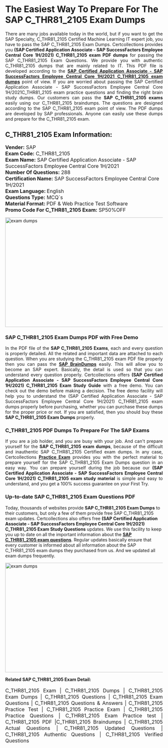<h1>The Easiest Way To Prepare For The SAP C_THR81_2105 Exam Dumps</h1> <p style="text-align:justify">There are many jobs available today in the world, but if you want to get the SAP Specialty, C_THR81_2105 Certified Machine Learning IT expert job, you have to pass the SAP C_THR81_2105 Exam Dumps. Certcollections provides you <strong>(SAP Certified Application Associate - SAP SuccessFactors Employee Central Core 1H/2021) C_THR81_2105 exam PDF dumps</strong> for passing the SAP C_THR81_2105 Exam Questions. We provide you with authentic C_THR81_2105 dumps that are mainly related to IT. This PDF file is developed according to the <a href="https://www.certsofficial.com/sap/c_thr81_2105-questions"><strong>SAP Certified Application Associate - SAP SuccessFactors Employee Central Core 1H/2021 C_THR81_2105 exam dumps</strong></a> point of view. If you are worried about passing the SAP Certified Application Associate - SAP SuccessFactors Employee Central Core 1H/2021C_THR81_2105 exam practice questions and finding the right brain study dumps. Our customers can pass the <strong>SAP C_THR81_2105 exams </strong>easily using our C_THR81_2105 braindumps. The questions are designed according to the SAP C_THR81_2105 exam point of view. The PDF dumps are developed by SAP professionals. Anyone can easily use these dumps and prepare for the C_THR81_2105 exam.</p> <h2><strong>C_THR81_2105 Exam Information:</strong></h2> <p><span style="font-size:16px"><strong>Vender:</strong> SAP<br /> <strong>Exam Code:</strong> C_THR81_2105<br /> <strong>Exam Name:</strong> SAP Certified Application Associate - SAP SuccessFactors Employee Central Core 1H/2021<br /> <strong>Number Of Questions:</strong> 288<br /> <strong>Certification Name:</strong> SAP SuccessFactors Employee Central Core 1H/2021<br /> <strong>Exam Language: </strong>English<br /> <strong>Questions Type:</strong> MCQ`s<br /> <strong>Material Format: </strong>PDF & Web Practice Test Software<br /> <strong>Promo Code For C_THR81_2105 Exam:</strong> SP50%OFF</span></p> <p><a href="https://www.certsofficial.com/sap/c_thr81_2105-questions" rel="no-follow"><img alt="exam dumps" src="https://www.certcollections.com/uploads/content/certsofficial.jpg" style="height:350px; width:750px" /></a></p> <h3><strong>SAP C_THR81_2105 Exam Dumps PDF with Free Demo</strong></h3> <p style="text-align:justify">In the PDF file of the <strong>SAP C_THR81_2105 Exams</strong>, each and every question is properly detailed. All the related and important data are attached to each question. When you are studying the C_THR81_2105 exam PDF file properly then you can pass the <a href="https://www.certsofficial.com/sap-dumps"><strong>SAP BrainDumps</strong></a> easily. This will allow you to become an SAP expert. Basically, the detail is used so that you can understand every question properly. Certcollections offers <strong>(SAP Certified Application Associate - SAP SuccessFactors Employee Central Core 1H/2021) C_THR81_2105 Exam Study Guide</strong> with a free demo. You can check out the demo before making a decision. The free demo facility will help you to understand the (SAP Certified Application Associate - SAP SuccessFactors Employee Central Core 1H/2021) C_THR81_2105 exam dumps properly before purchasing, whether you can purchase these dumps for the proper price or not. If you are satisfied, then you should buy these <strong>SAP C_THR81_2105 Exam Dumps</strong> properly.</p> <h3><strong>C_THR81_2105 PDF Dumps To Prepare For The SAP Exams</strong></h3> <p style="text-align:justify">If you are a job holder, and you are busy with your job. And can't prepare yourself for the <strong>SAP C_THR81_2105 exam dumps</strong>, because of the difficult and inauthentic SAP C_THR81_2105 Certified exam dumps. In any case, Certcollections <strong><a href="https://www.certsofficial.com/">Practice Exam</a></strong> provides you with the perfect material to prepare yourself for the SAP C_THR81_2105 Exam Dumps question in an easy way. You can prepare yourself during the job because our <strong>(SAP Certified Application Associate - SAP SuccessFactors Employee Central Core 1H/2021) C_THR81_2105 exam study material</strong> is simple and easy to understand, and you get a 100% success guarantee on your First Try.</p> <h3><strong>Up-to-date SAP C_THR81_2105 Exam Questions PDF</strong></h3> <p>Today, thousands of websites provide <strong>SAP C_THR81_2105 Exam Dumps</strong> to their customers, but only a few of them provide free SAP C_THR81_2105 exam updates. Certcollections also offers free <strong>(SAP Certified Application Associate - SAP SuccessFactors Employee Central Core 1H/2021) C_THR81_2105 Exam Study Questions</strong> updates. We use this facility to keep you up to date on all the important information about the <a href="https://www.certsofficial.com/sap/c_thr81_2105-questions"><strong>SAP C_THR81_2105 exam questions</strong></a>. Regular updates basically ensure that every customer is informed about all information about the SAP C_THR81_2105 exam dumps they purchased from us. And we updated all exam dumps frequently.</p> <p><a href="https://www.certsofficial.com/sap/c_thr81_2105-questions"><img alt="exam dumps " src="https://www.certcollections.com/uploads/content/certsofficial2.jpg" style="height:350px; width:750px" /></a></p> <p style="text-align:justify"><span style="font-size:14px"><strong>Related SAP C_THR81_2105 Exam Detail:</strong></span><br /> <br /> <span style="font-size:16px">C_THR81_2105 Exam | C_THR81_2105 Dumps | C_THR81_2105 Exam Dumps | C_THR81_2105 Questions | C_THR81_2105 Exam Questions | C_THR81_2105 Questions & Answers | C_THR81_2105 Practice Test | C_THR81_2105 Practice Exam | C_THR81_2105 Practice Questions | C_THR81_2105 Exam Practice test | C_THR81_2105 PDF |C_THR81_2105 Braindumps | C_THR81_2105 Actual Questions | C_THR81_2105 Updated Questions | C_THR81_2105 Authentic Questions | C_THR81_2105 Verified Questions</span></p>
